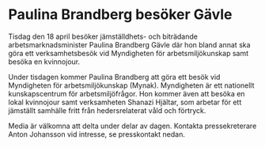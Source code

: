 # Paulina Brandberg besöker Gävle

Tisdag den 18 april besöker jämställdhets- och biträdande arbetsmarknadsminister Paulina Brandberg Gävle där hon bland annat ska göra ett verksamhetsbesök vid Myndigheten för arbetsmiljökunskap samt besöka en kvinnojour.

Under tisdagen kommer Paulina Brandberg att göra ett besök vid Myndigheten för arbetsmiljökunskap (Mynak). Myndigheten är ett nationellt kunskapscentrum för arbetsmiljöfrågor. Hon kommer även att besöka en lokal kvinnojour samt verksamheten Shanazi Hjältar, som arbetar för ett jämställt samhälle fritt från hedersrelaterat våld och förtryck.

Media är välkomna att delta under delar av dagen. Kontakta pressekreterare Anton Johansson vid intresse, se presskontakt nedan.

